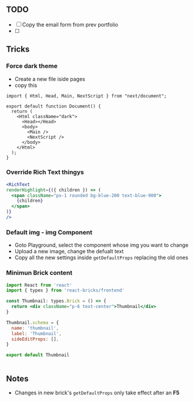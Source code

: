 ## TODO
- [ ] Copy the email form from prev portfolio
- [ ] 


## Tricks
### Force dark theme
- Create a new file iside pages
- copy this
```tsx
import { Html, Head, Main, NextScript } from "next/document";

export default function Document() {
  return (
    <Html className="dark">
      <Head></Head>
      <body>
        <Main />
        <NextScript />
      </body>
    </Html>
  );
}
```

### Override Rich Text thingys
```jsx
<RichText
renderHighlight={({ children }) => (
  <span className="px-1 rounded bg-blue-200 text-blue-900">
    {children}
  </span>
)}
/>
```

### Default img - img Component
- Goto Playground, select the component whose img you want to change
- Upload a new image, change the defualt text
- Copy all the new settings inside `getDefaultProps` replacing the old ones

### Minimun Brick content
```jsx
import React from 'react'
import { types } from 'react-bricks/frontend'

const Thumbnail: types.Brick = () => {
  return <div className="p-6 text-center">Thumbnail</div>
}

Thumbnail.schema = {
  name: 'thumbnail',
  label: 'Thumbnail',
  sideEditProps: [],
}

export default Thumbnail
```


```jsx

```


## Notes
- Changes in new brick's `getDefaultProps` only take effect after an **F5**